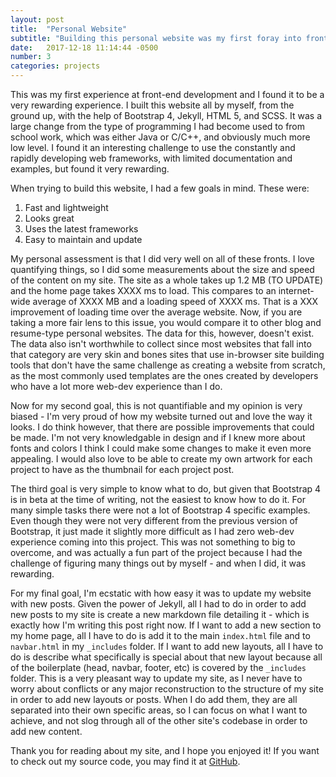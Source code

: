 ```yaml
---
layout: post
title:  "Personal Website"
subtitle: "Building this personal website was my first foray into front-end development and a rewarding experience."
date:   2017-12-18 11:14:44 -0500
number: 3
categories: projects
---
```


This was my first experience at front-end development and I found it to be a very rewarding experience. I built this website all by myself, from the ground up, with the help of Bootstrap 4, Jekyll, HTML 5, and SCSS. It was a large change from the type of programming I had become used to from school work, which was either Java or C/C++, and obviously much more low level. I found it an interesting challenge to use the constantly and rapidly developing web frameworks, with limited documentation and examples, but found it very rewarding.

When trying to build this website, I had a few goals in mind. These were: 

1. Fast and lightweight
2. Looks great
3. Uses the latest frameworks
4. Easy to maintain and update

My personal assessment is that I did very well on all of these fronts. I love quantifying things, so I did some measurements about the size and speed of the content on my site. The site as a whole takes up 1.2 MB (TO UPDATE) and the home page takes XXXX ms to load. This compares to an internet-wide average of XXXX MB and a loading speed of XXXX ms. That is a XXX improvement of loading time over the average website. Now, if you are taking a more fair lens to this issue, you would compare it to other blog and resume-type personal websites. The data for this, however, doesn't exist. The data also isn't worthwhile to collect since most websites that fall into that category are very skin and bones sites that use in-browser site building tools that don't have the same challenge as creating a website from scratch, as the most commonly used templates are the ones created by developers who have a lot more web-dev experience than I do.

Now for my second goal, this is not quantifiable and my opinion is very biased - I'm very proud of how my website turned out and love the way it looks. I do think however, that there are possible improvements that could be made. I'm not very knowledgable in design and if I knew more about fonts and colors I think I could make some changes to make it even more appealing. I would also love to be able to create my own artwork for each project to have as the thumbnail for each project post.

The third goal is very simple to know what to do, but given that Bootstrap 4 is in beta at the time of writing, not the easiest to know how to do it. For many simple tasks there were not a lot of Bootstrap 4 specific examples. Even though they were not very different from the previous version of Bootstrap, it just made it slightly more difficult as I had zero web-dev experience coming into this project. This was not something to big to overcome, and was actually a fun part of the project because I had the challenge of figuring many things out by myself - and when I did, it was rewarding.

For my final goal, I'm ecstatic with how easy it was to update my website with new posts. Given the power of Jekyll, all I had to do in order to add new posts to my site is create a new markdown file detailing it - which is exactly how I'm writing this post right now. If I want to add a new section to my home page, all I have to do is add it to the main `index.html` file and to `navbar.html` in my `_includes` folder. If I want to add new layouts, all I have to do is describe what specifically is special about that new layout because all of the boilerplate (head, navbar, footer, etc) is covered by the `_includes` folder. This is a very pleasant way to update my site, as I never have to worry about conflicts or any major reconstruction to the structure of my site in order to add new layouts or posts. When I do add them, they are all separated into their own specific areas, so I can focus on what I want to achieve, and not slog through all of the other site's codebase in order to add new content.


Thank you for reading about my site, and I hope you enjoyed it! If you want to check out my source code, you may find it at [GitHub](https://github.com/thomasharmon808/thomasharmon808.github.io).